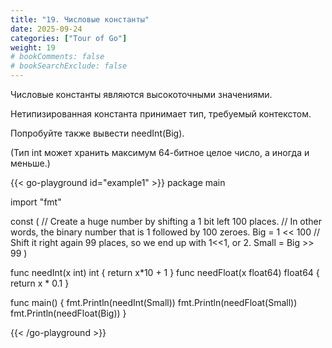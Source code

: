 ```yaml
---
title: "19. Числовые константы"
date: 2025-09-24
categories: ["Tour of Go"]
weight: 19
# bookComments: false
# bookSearchExclude: false
---
```

  
Числовые константы являются высокоточными значениями.

Нетипизированная константа принимает тип, требуемый контекстом.

Попробуйте также вывести needInt(Big).

(Тип int может хранить максимум 64-битное целое число, а иногда и меньше.)

{{< go-playground id="example1" >}}
package main

import "fmt"

const (
    // Create a huge number by shifting a 1 bit left 100 places.
    // In other words, the binary number that is 1 followed by 100 zeroes.
    Big = 1 << 100
    // Shift it right again 99 places, so we end up with 1<<1, or 2.
    Small = Big >> 99
)

func needInt(x int) int { return x*10 + 1 }
    func needFloat(x float64) float64 {
    return x * 0.1
}

func main() {
    fmt.Println(needInt(Small))
    fmt.Println(needFloat(Small))
    fmt.Println(needFloat(Big))
}



{{< /go-playground >}} 